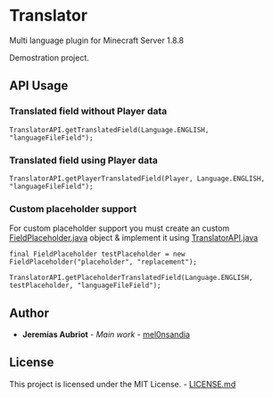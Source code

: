 # Translator
Multi language plugin for Minecraft Server 1.8.8

Demostration project.

## API Usage
### Translated field without Player data
```
TranslatorAPI.getTranslatedField(Language.ENGLISH, "languageFileField");
```

### Translated field using Player data
```
TranslatorAPI.getPlayerTranslatedField(Player, Language.ENGLISH, "languageFileField");
```

### Custom placeholder support
For custom placeholder support you must create an custom [FieldPlaceholder.java](https://github.com/mel0nsandia/Translator/blob/master/src/main/java/me/melondev/translator/provider/placeholder/FieldPlaceholder.java) object & implement it using [TranslatorAPI.java](https://github.com/mel0nsandia/Translator/blob/master/src/main/java/me/melondev/translator/TranslatorAPI.java)
```
final FieldPlaceholder testPlaceholder = new FieldPlaceholder("placeholder", "replacement");

TranslatorAPI.getPlaceholderTranslatedField(Language.ENGLISH, testPlaceholder, "languageFileField");
```

## Author

* **Jeremías Aubriot** - *Main work* - [mel0nsandia](https://github.com/mel0nsandia)

## License

This project is licensed under the MIT License. - [LICENSE.md](https://github.com/mel0nsandia/Translator/blob/master/LICENSE.md)
